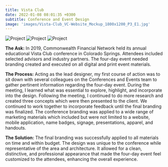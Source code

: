 ```yaml
---
title: Vista Club
date: 2022-01-08 08:01:35 +0300
subtitle: Conference and Event Design
image: 'images/Vista-Club_VC-Website_Mockup_1800x1200_P3_E1.jpg'
---
```


<div class="gallery-box">
  <div class="gallery">
    <img src="/myportfolio/images/Vista-Club_Shirt_Mockup_680x680_P3_E2.jpg" loading="lazy" alt="Project">
    <img src="/myportfolio/images/Vista-Club_Mobile_Website_680x680_P3_E3.png" loading="lazy" alt="Project">
    <img src="/myportfolio/images/Vista_Agenda_Website_Mockup_680x680_P3_E4.jpg" loading="lazy" alt="Project">
  </div>
</div>

<B>The Ask:</b> In 2019, Commonwealth Financial Network held its annual educational Vista Club conference in Colorado Springs. Attendees included selected advisors and industry partners. The four-day event needed branding created and executed on all digital and print event materials.

<B>The Process:</b> Acting as the lead designer, my first course of action was to sit down with several colleagues on the Conferences and Events team to gather pertinent information regarding the four-day event. During the meeting, I learned what was essential to explore, highlight, and incorporate into the design. Following the meeting, I continued to do more research and created three concepts which were then presented to the client. We continued to work together to incorporate feedback until the final branding was finalized. The conference branding was applied to a wide range of marketing materials which included but were not limited to a website, mobile application, name badges, signage, presentations, apparel, and handouts.

<B>The Solution:</b> The final branding was successfully applied to all materials on time and within budget. The design was unique to the conference while representative of the area and architecture. It allowed for a clean, distinctive, and professional appearance that made the four-day event feel customized to the attendees, enhancing the overall experience.